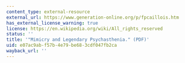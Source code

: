 ```yaml
---
content_type: external-resource
external_url: https://www.generation-online.org/p/fpcaillois.htm
has_external_license_warning: true
license: https://en.wikipedia.org/wiki/All_rights_reserved
status: ''
title: '"Mimicry and Legendary Psychasthenia." (PDF)'
uid: e07ac9ab-f57b-4e79-be68-3cdf047fb2ca
wayback_url: ''
---
```

